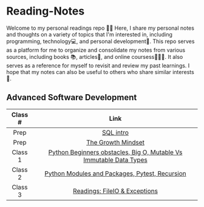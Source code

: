 # Reading-Notes
Welcome to my personal readings repo 🐱‍👤 Here, I share my personal notes and thoughts on a variety of topics that I'm interested in, including programming, technology💻, and personal development🚀. This repo serves as a platform for me to organize and consolidate my notes from various sources, including books 📚, articles📃, and online coursess👨🏻‍💻. It also serves as a reference for myself to revisit and review my past learnings. I hope that my notes can also be useful to others who share similar interests🤟. 
## Advanced Software Development
| Class # | Link |
|:-------:|:----:|
| Prep |[SQL intro](https://github.com/mshnas9/Reading-Notes/blob/main/src/SQL_Intro.md)|
| Prep |[The Growth Mindset](https://github.com/mshnas9/Reading-Notes/blob/main/src/SQL_Intro.md)|
| Class 1 |[Python Beginners obstacles, Big O, Mutable Vs Immutable Data Types ](https://github.com/mshnas9/Reading-Notes/blob/main/src/Class1.md)|
| Class 2 |[Python Modules and Packages, Pytest, Recursion](https://github.com/mshnas9/Reading-Notes/blob/main/src/Class2.md)|
| Class 3 |[Readings: FileIO & Exceptions](https://github.com/mshnas9/Reading-Notes/blob/main/src/Class3.md)|
 